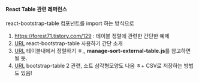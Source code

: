 #### React Table 관련 레퍼런스

react-bootstrap-table 컴포넌트를 import 하는 방식으로

1.  https://forest71.tistory.com/129  : 테이블 정렬에 관련한 간단한 예제
2. [URL](https://code.tutsplus.com/tutorials/working-with-tables-in-react-part-two--cms-29683) react-bootstrap-table 사용하기 간단 소개
3. [URL](https://github.com/AllenFang/react-bootstrap-table/tree/master/examples/js/sort) 테이블내에서 정렬하기 ㅎ,, **manage-sort-external-table.js**를 참고하면 될 듯.
4. [URL](https://react-bootstrap-table.github.io/react-bootstrap-table2/docs/basic-sort.html) bootstrap-table 2 관련, 소트 삼각형모양도 나옴 ㅎ+ CSV로 저장하는 방법도 있음!